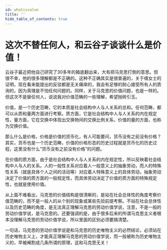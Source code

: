 ```yaml
---
id: whatisvalue
title: ''
hide_table_of_contents: true
---
```


# 这次不替任何人，和云谷子谈谈什么是价值！

云谷子最近把他自己研究了30多年的箱底翻出来，大有把马克思打倒的意思。但很不幸，他的很多理解都是不正确的。这种不正确其实是很普遍的，关于缠女士的证明，现在看来能提出的反驳都是无关痛痒的，我会有足够的耐心接受所有人的质询的，因为真理是不怕任何问题的。同样，关于马克思的价值问题，也是一样的。但这次不是替任何人，说说我对价值范畴的一些理解，希望抛砖引玉。

价值，是一个历史范畴，它的本质是社会结构中人与人关系的总和。任何范畴，都可以从质和量两方面进行考察。质方面，它是社会结构中人与人关系的内在规定性，量方面，它在交换中体现出交换物间的交换比例关系，价值的量的方面，也称为交换价值。

那么什么是价格，价格是价值的货币化，有人可能要问，货币没有之前没有价格？其实，货币也是一个历史范畴，价值的价格形态的历史过程就是货币化的历史过程，这里没有什么“货币没有之前没有价格”的问题。

在价值的质方面，由于是社会结构中人与人关系的内在规定性，所以反映着社会结构中人与人的关系。人的一般性关系对应着人一般意义上的抽象劳动，而人的特殊性关系（就是具体个人之间的活动等）对应着人特殊意义上的具体劳动，抽象劳动决定了价值的质方面的一般规定性，而具体劳动决定了价值的质方面的特殊规定性，也就是使用价值。

从上面不难看出，马克思的价值结构是很清晰的，是站在社会总体性的角度考察价值范畴的，而不是一般人的从个别的现象或某些先验前提考察。不站在社会总体性以及历史范畴的角度，是无法真正理解马克思的劳动价值学说，注意，不是一般的劳动价值学说，是马克思的。还要强调的是，由于很多后来的所谓马克思主义者根本没理解马克思的劳动价值学说，所以里面的区别必须要搞清楚。

一句话，马克思的劳动价值学说是和马克思的历史唯物主义的必然结论，必须站在历史唯物主义上，才能真正理解马克思的劳动价值学说，而一般被称为历史唯物主义的，早被阉割成几条所谓的原理，这和马克思无关！